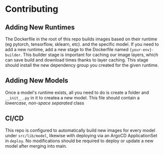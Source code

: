 # Contributing
## Adding New Runtimes
The Dockerfile in the root of this repo builds images based on their runtime (eg pytorch, tensorflow, sklearn, etc). and the specific model. If you need to add a new runtime, add a new stage to the Dockerfile named `{your-env}-builder`. This builder stage is important for caching our image layers, which can save build and download times thanks to layer caching. This stage should install the new dependency group you created for the given runtime.

## Adding New Models
Once a model's runtime exists, all you need to do is create a folder and `__init__.py` in it to createa a new model. This file should contain a *lowercase, non-space separated* class  

## CI/CD
This repo is configured to automatically build new images for every model under `src/lib/model`, likewise with deploying via an ArgoCD ApplicationSet in `deploy`. No modifications should be required to deploy or update a new model after merging into main.

